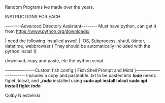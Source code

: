 Random Programs ive made over the years.

INSTRUCTIONS FOR EACH



--------Advanced Directory Assistant--------
Must have python, can get it from https://www.python.org/downloads/ 



| need the following installed aswell |
|OS, Subprocess, shutil, tkinter, datetime, webbrowser ( They should be automatically included with the python install )|

download, copy and paste, etc the python script



---------------Custom fish.config ( Fish Shell Prompt and Motd )----------------------
Includes a copy and pasteable .txt to be pasted into _______todo_______ 
needs figlet, lolcat, and ______todo_____
installed using **sudo apt install lolcat** **sudo apt install figlet** ___todo___










Colby Niedzielski
